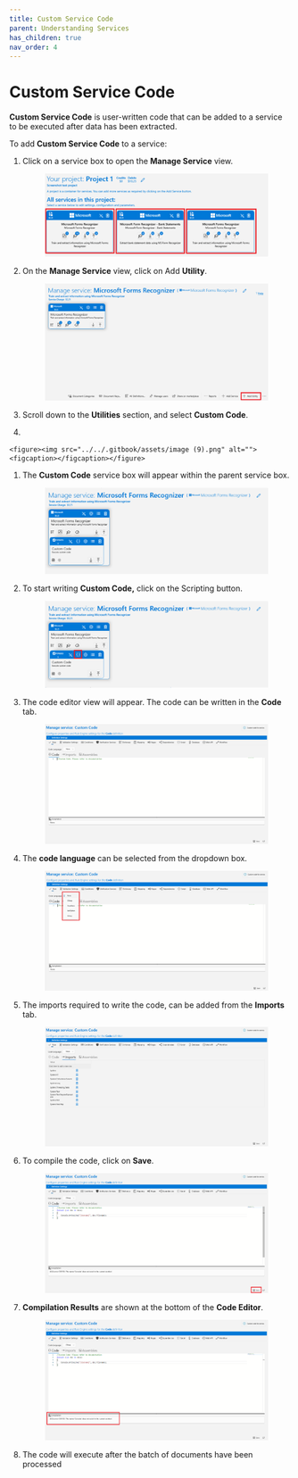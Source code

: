 ```yaml
---
title: Custom Service Code
parent: Understanding Services
has_children: true
nav_order: 4
---
```


# Custom Service Code

**Custom Service Code** is user-written code that can be added to a service to be executed after data has been extracted.

To add **Custom Service Code** to a service:

1.  Click on a service box to open the **Manage Service** view.

    <figure><img src="../../.gitbook/assets/image (75).png" alt=""><figcaption></figcaption></figure>
2.  On the **Manage Service** view, click on Add **Utility**.

    <figure><img src="../../.gitbook/assets/image (72).png" alt=""><figcaption></figcaption></figure>
3. Scroll down to the **Utilities** section, and select **Custom Code**.
4.

```
<figure><img src="../../.gitbook/assets/image (9).png" alt=""><figcaption></figcaption></figure>
```

1.  The **Custom Code** service box will appear within the parent service box.

    <figure><img src="../../.gitbook/assets/image (69) (1).png" alt=""><figcaption></figcaption></figure>
2.  To start writing **Custom Code,** click on the Scripting button.

    <figure><img src="../../.gitbook/assets/image (41) (2).png" alt=""><figcaption></figcaption></figure>
3.  The code editor view will appear. The code can be written in the **Code** tab.

    <figure><img src="../../.gitbook/assets/image (4) (4).png" alt=""><figcaption></figcaption></figure>
4.  The **code language** can be selected from the dropdown box.

    <figure><img src="../../.gitbook/assets/image (29) (1) (2) (1) (1) (2).png" alt=""><figcaption></figcaption></figure>
5.  The imports required to write the code, can be added from the **Imports** tab.

    <figure><img src="../../.gitbook/assets/image (14) (1) (2).png" alt=""><figcaption></figcaption></figure>
6.  To compile the code, click on **Save**.

    <figure><img src="../../.gitbook/assets/image (2) (1) (1).png" alt=""><figcaption></figcaption></figure>
7.  **Compilation Results** are shown at the bottom of the **Code Editor**.

    <figure><img src="../../.gitbook/assets/image (43) (1) (1) (1).png" alt=""><figcaption></figcaption></figure>
8. The code will execute after the batch of documents have been processed
